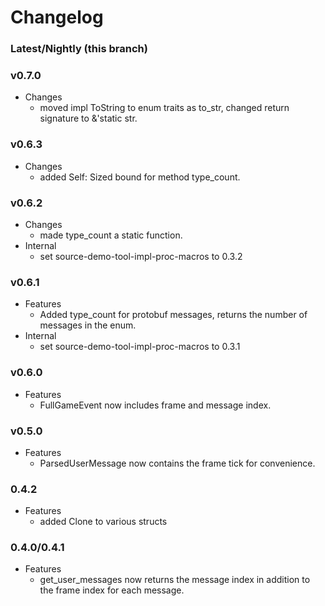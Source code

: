 # Changelog

### Latest/Nightly (this branch)

### v0.7.0
- Changes
    - moved impl ToString to enum traits as to_str, changed return signature to &'static str.

### v0.6.3
- Changes
    - added Self: Sized bound for method type_count. 

### v0.6.2
- Changes
    - made type_count a static function.
- Internal
    - set source-demo-tool-impl-proc-macros to 0.3.2

### v0.6.1
- Features
    - Added type_count for protobuf messages, returns the number of messages in the enum.
- Internal
    - set source-demo-tool-impl-proc-macros to 0.3.1

### v0.6.0
- Features
    - FullGameEvent now includes frame and message index.

### v0.5.0
- Features
    - ParsedUserMessage now contains the frame tick for convenience.

### 0.4.2
- Features
    - added Clone to various structs

### 0.4.0/0.4.1
- Features
    - get_user_messages now returns the message index in addition to the frame index for each message.
